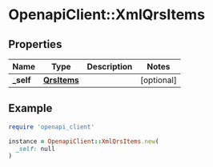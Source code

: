 # OpenapiClient::XmlQrsItems

## Properties

| Name | Type | Description | Notes |
| ---- | ---- | ----------- | ----- |
| **_self** | [**QrsItems**](QrsItems.md) |  | [optional] |

## Example

```ruby
require 'openapi_client'

instance = OpenapiClient::XmlQrsItems.new(
  _self: null
)
```

